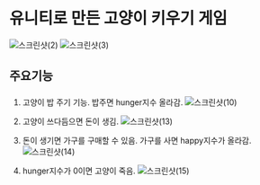 # 유니티로 만든 고양이 키우기 게임
![스크린샷(2)](https://user-images.githubusercontent.com/28801367/110124092-08a68880-7e05-11eb-8df2-7e46ca4df8ef.png)
![스크린샷(3)](https://user-images.githubusercontent.com/28801367/110124098-0a704c00-7e05-11eb-902a-78886e7aab46.png)

## 주요기능 
### 
1. 고양이 밥 주기 기능. 밥주면 hunger지수 올라감. 
![스크린샷(10)](https://user-images.githubusercontent.com/28801367/110124148-1956fe80-7e05-11eb-8c0e-ba138381948f.png)

2. 고양이 쓰다듬으면 돈이 생김.
![스크린샷(13)](https://user-images.githubusercontent.com/28801367/110124237-2ffd5580-7e05-11eb-9db9-ebc18b05c73a.png)

3. 돈이 생기면 가구를 구매할 수 있음. 가구를 사면 happy지수가 올라감. 
![스크린샷(14)](https://user-images.githubusercontent.com/28801367/110124241-312e8280-7e05-11eb-9946-6cd9db726fa1.png)

4. hunger지수가 0이면 고양이 죽음.
![스크린샷(15)](https://user-images.githubusercontent.com/28801367/110124244-31c71900-7e05-11eb-984f-f192d465d9e3.png)
